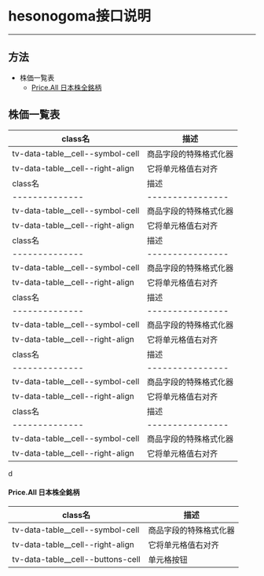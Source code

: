 # hesonogoma接口说明

---

## 方法

* 株価一覧表
  * [Price.All 日本株全銘柄](#priceall-日本株全銘柄)


## 株価一覧表
| class名   |   描述  |
|--------------|----------------|
| tv-data-table__cell--symbol-cell | 商品字段的特殊格式化器 |
| tv-data-table__cell--right-align | 它将单元格值右对齐 |
| class名   |   描述  |
|--------------|----------------|
| tv-data-table__cell--symbol-cell | 商品字段的特殊格式化器 |
| tv-data-table__cell--right-align | 它将单元格值右对齐 |
| class名   |   描述  |
|--------------|----------------|
| tv-data-table__cell--symbol-cell | 商品字段的特殊格式化器 |
| tv-data-table__cell--right-align | 它将单元格值右对齐 |
| class名   |   描述  |
|--------------|----------------|
| tv-data-table__cell--symbol-cell | 商品字段的特殊格式化器 |
| tv-data-table__cell--right-align | 它将单元格值右对齐 |
| class名   |   描述  |
|--------------|----------------|
| tv-data-table__cell--symbol-cell | 商品字段的特殊格式化器 |
| tv-data-table__cell--right-align | 它将单元格值右对齐 |
| class名   |   描述  |
|--------------|----------------|
| tv-data-table__cell--symbol-cell | 商品字段的特殊格式化器 |
| tv-data-table__cell--right-align | 它将单元格值右对齐 |
d
#### Price.All 日本株全銘柄
| class名   |   描述  |
|--------------|----------------|
| tv-data-table__cell--symbol-cell | 商品字段的特殊格式化器 |
| tv-data-table__cell--right-align | 它将单元格值右对齐 |
| tv-data-table__cell--buttons-cell | 单元格按钮 |
